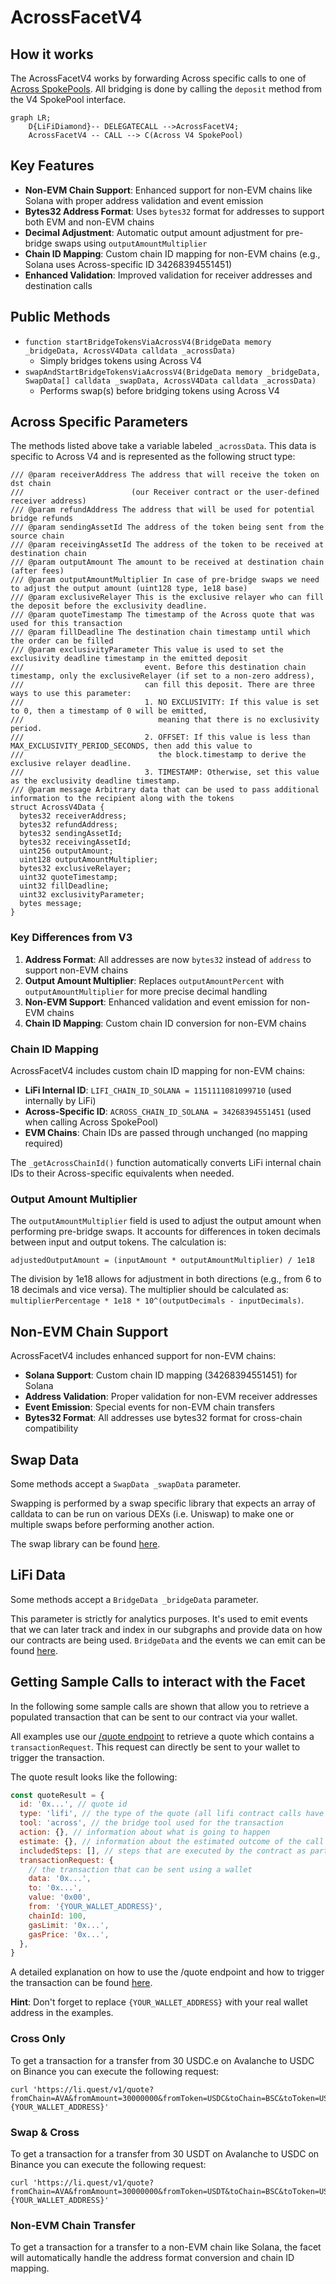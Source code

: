 # AcrossFacetV4

## How it works

The AcrossFacetV4 works by forwarding Across specific calls to one of [Across SpokePools](https://github.com/across-protocol/contracts-v2/tree/master/contracts). All bridging is done by calling the `deposit` method from the V4 SpokePool interface.

```mermaid
graph LR;
    D{LiFiDiamond}-- DELEGATECALL -->AcrossFacetV4;
    AcrossFacetV4 -- CALL --> C(Across V4 SpokePool)
```

## Key Features

- **Non-EVM Chain Support**: Enhanced support for non-EVM chains like Solana with proper address validation and event emission
- **Bytes32 Address Format**: Uses `bytes32` format for addresses to support both EVM and non-EVM chains
- **Decimal Adjustment**: Automatic output amount adjustment for pre-bridge swaps using `outputAmountMultiplier`
- **Chain ID Mapping**: Custom chain ID mapping for non-EVM chains (e.g., Solana uses Across-specific ID 34268394551451)
- **Enhanced Validation**: Improved validation for receiver addresses and destination calls

## Public Methods

- `function startBridgeTokensViaAcrossV4(BridgeData memory _bridgeData, AcrossV4Data calldata _acrossData)`
  - Simply bridges tokens using Across V4
- `swapAndStartBridgeTokensViaAcrossV4(BridgeData memory _bridgeData, SwapData[] calldata _swapData, AcrossV4Data calldata _acrossData)`
  - Performs swap(s) before bridging tokens using Across V4

## Across Specific Parameters

The methods listed above take a variable labeled `_acrossData`. This data is specific to Across V4 and is represented as the following struct type:

```solidity
/// @param receiverAddress The address that will receive the token on dst chain
///                        (our Receiver contract or the user-defined receiver address)
/// @param refundAddress The address that will be used for potential bridge refunds
/// @param sendingAssetId The address of the token being sent from the source chain
/// @param receivingAssetId The address of the token to be received at destination chain
/// @param outputAmount The amount to be received at destination chain (after fees)
/// @param outputAmountMultiplier In case of pre-bridge swaps we need to adjust the output amount (uint128 type, 1e18 base)
/// @param exclusiveRelayer This is the exclusive relayer who can fill the deposit before the exclusivity deadline.
/// @param quoteTimestamp The timestamp of the Across quote that was used for this transaction
/// @param fillDeadline The destination chain timestamp until which the order can be filled
/// @param exclusivityParameter This value is used to set the exclusivity deadline timestamp in the emitted deposit
///                           event. Before this destination chain timestamp, only the exclusiveRelayer (if set to a non-zero address),
///                           can fill this deposit. There are three ways to use this parameter:
///                           1. NO EXCLUSIVITY: If this value is set to 0, then a timestamp of 0 will be emitted,
///                              meaning that there is no exclusivity period.
///                           2. OFFSET: If this value is less than MAX_EXCLUSIVITY_PERIOD_SECONDS, then add this value to
///                              the block.timestamp to derive the exclusive relayer deadline.
///                           3. TIMESTAMP: Otherwise, set this value as the exclusivity deadline timestamp.
/// @param message Arbitrary data that can be used to pass additional information to the recipient along with the tokens
struct AcrossV4Data {
  bytes32 receiverAddress;
  bytes32 refundAddress;
  bytes32 sendingAssetId;
  bytes32 receivingAssetId;
  uint256 outputAmount;
  uint128 outputAmountMultiplier;
  bytes32 exclusiveRelayer;
  uint32 quoteTimestamp;
  uint32 fillDeadline;
  uint32 exclusivityParameter;
  bytes message;
}
```

### Key Differences from V3

1. **Address Format**: All addresses are now `bytes32` instead of `address` to support non-EVM chains
2. **Output Amount Multiplier**: Replaces `outputAmountPercent` with `outputAmountMultiplier` for more precise decimal handling
3. **Non-EVM Support**: Enhanced validation and event emission for non-EVM chains
4. **Chain ID Mapping**: Custom chain ID conversion for non-EVM chains

### Chain ID Mapping

AcrossFacetV4 includes custom chain ID mapping for non-EVM chains:

- **LiFi Internal ID**: `LIFI_CHAIN_ID_SOLANA = 1151111081099710` (used internally by LiFi)
- **Across-Specific ID**: `ACROSS_CHAIN_ID_SOLANA = 34268394551451` (used when calling Across SpokePool)
- **EVM Chains**: Chain IDs are passed through unchanged (no mapping required)

The `_getAcrossChainId()` function automatically converts LiFi internal chain IDs to their Across-specific equivalents when needed.

### Output Amount Multiplier

The `outputAmountMultiplier` field is used to adjust the output amount when performing pre-bridge swaps. It accounts for differences in token decimals between input and output tokens. The calculation is:

```
adjustedOutputAmount = (inputAmount * outputAmountMultiplier) / 1e18
```

The division by 1e18 allows for adjustment in both directions (e.g., from 6 to 18 decimals and vice versa). The multiplier should be calculated as: `multiplierPercentage * 1e18 * 10^(outputDecimals - inputDecimals)`.

## Non-EVM Chain Support

AcrossFacetV4 includes enhanced support for non-EVM chains:

- **Solana Support**: Custom chain ID mapping (34268394551451) for Solana
- **Address Validation**: Proper validation for non-EVM receiver addresses
- **Event Emission**: Special events for non-EVM chain transfers
- **Bytes32 Format**: All addresses use bytes32 format for cross-chain compatibility

## Swap Data

Some methods accept a `SwapData _swapData` parameter.

Swapping is performed by a swap specific library that expects an array of calldata to can be run on various DEXs (i.e. Uniswap) to make one or multiple swaps before performing another action.

The swap library can be found [here](../src/Libraries/LibSwap.sol).

## LiFi Data

Some methods accept a `BridgeData _bridgeData` parameter.

This parameter is strictly for analytics purposes. It's used to emit events that we can later track and index in our subgraphs and provide data on how our contracts are being used. `BridgeData` and the events we can emit can be found [here](../src/Interfaces/ILiFi.sol).

## Getting Sample Calls to interact with the Facet

In the following some sample calls are shown that allow you to retrieve a populated transaction that can be sent to our contract via your wallet.

All examples use our [/quote endpoint](https://apidocs.li.fi/reference/get_quote) to retrieve a quote which contains a `transactionRequest`. This request can directly be sent to your wallet to trigger the transaction.

The quote result looks like the following:

```javascript
const quoteResult = {
  id: '0x...', // quote id
  type: 'lifi', // the type of the quote (all lifi contract calls have the type "lifi")
  tool: 'across', // the bridge tool used for the transaction
  action: {}, // information about what is going to happen
  estimate: {}, // information about the estimated outcome of the call
  includedSteps: [], // steps that are executed by the contract as part of this transaction, e.g. a swap step and a cross step
  transactionRequest: {
    // the transaction that can be sent using a wallet
    data: '0x...',
    to: '0x...',
    value: '0x00',
    from: '{YOUR_WALLET_ADDRESS}',
    chainId: 100,
    gasLimit: '0x...',
    gasPrice: '0x...',
  },
}
```

A detailed explanation on how to use the /quote endpoint and how to trigger the transaction can be found [here](https://docs.li.fi/products/more-integration-options/li.fi-api/transferring-tokens-example).

**Hint**: Don't forget to replace `{YOUR_WALLET_ADDRESS}` with your real wallet address in the examples.

### Cross Only

To get a transaction for a transfer from 30 USDC.e on Avalanche to USDC on Binance you can execute the following request:

```shell
curl 'https://li.quest/v1/quote?fromChain=AVA&fromAmount=30000000&fromToken=USDC&toChain=BSC&toToken=USDC&slippage=0.03&allowBridges=across&fromAddress={YOUR_WALLET_ADDRESS}'
```

### Swap & Cross

To get a transaction for a transfer from 30 USDT on Avalanche to USDC on Binance you can execute the following request:

```shell
curl 'https://li.quest/v1/quote?fromChain=AVA&fromAmount=30000000&fromToken=USDT&toChain=BSC&toToken=USDC&slippage=0.03&allowBridges=across&fromAddress={YOUR_WALLET_ADDRESS}'
```

### Non-EVM Chain Transfer

To get a transaction for a transfer to a non-EVM chain like Solana, the facet will automatically handle the address format conversion and chain ID mapping.

